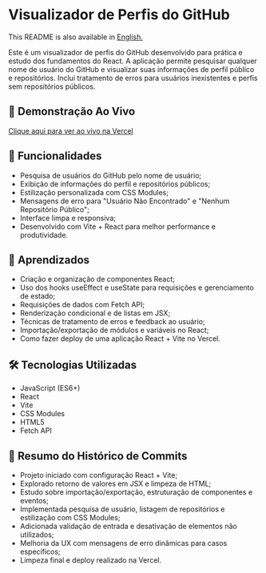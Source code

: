 <h1>Visualizador de Perfis do GitHub</h1>
<p>This README is also available in <a href="./README.md">English.</a></p>
<p>
  Este é um visualizador de perfis do GitHub desenvolvido para prática e estudo dos fundamentos do React.
  A aplicação permite pesquisar qualquer nome de usuário do GitHub e visualizar suas informações de perfil público
  e repositórios. Inclui tratamento de erros para usuários inexistentes e perfis sem repositórios públicos.
</p>
<h2>🔗 Demonstração Ao Vivo</h2>
<p>
  <a href="https://mostrador-perfis-git-hub.vercel.app" target="_blank">
    Clique aqui para ver ao vivo na Vercel
  </a>
</p>
<h2>🚀 Funcionalidades</h2>
<ul>
  <li>Pesquisa de usuários do GitHub pelo nome de usuário;</li>
  <li>Exibição de informações do perfil e repositórios públicos;</li>
  <li>Estilização personalizada com CSS Modules;</li>
  <li>Mensagens de erro para "Usuário Não Encontrado" e "Nenhum Repositório Público";</li>
  <li>Interface limpa e responsiva;</li>
  <li>Desenvolvido com Vite + React para melhor performance e produtividade.</li>
</ul>
<h2>🧠 Aprendizados</h2>
<ul>
  <li>Criação e organização de componentes React;</li>
  <li>Uso dos hooks useEffect e useState para requisições e gerenciamento de estado;</li>
  <li>Requisições de dados com Fetch API;</li>
  <li>Renderização condicional e de listas em JSX;</li>
  <li>Técnicas de tratamento de erros e feedback ao usuário;</li>
  <li>Importação/exportação de módulos e variáveis no React;</li>
  <li>Como fazer deploy de uma aplicação React + Vite no Vercel.</li>
</ul>
<h2>🛠️ Tecnologias Utilizadas</h2>
<ul>
  <li>JavaScript (ES6+)</li>
  <li>React</li>
  <li>Vite</li>
  <li>CSS Modules</li>
  <li>HTML5</li>
  <li>Fetch API</li>
</ul>
<h2>📜 Resumo do Histórico de Commits</h2>
<ul>
  <li>Projeto iniciado com configuração React + Vite;</li>
  <li>Explorado retorno de valores em JSX e limpeza de HTML;</li>
  <li>Estudo sobre importação/exportação, estruturação de componentes e eventos;</li>
  <li>Implementada pesquisa de usuário, listagem de repositórios e estilização com CSS Modules;</li>
  <li>Adicionada validação de entrada e desativação de elementos não utilizados;</li>
  <li>Melhoria da UX com mensagens de erro dinâmicas para casos específicos;</li>
  <li>Limpeza final e deploy realizado na Vercel.</li>
</ul>

